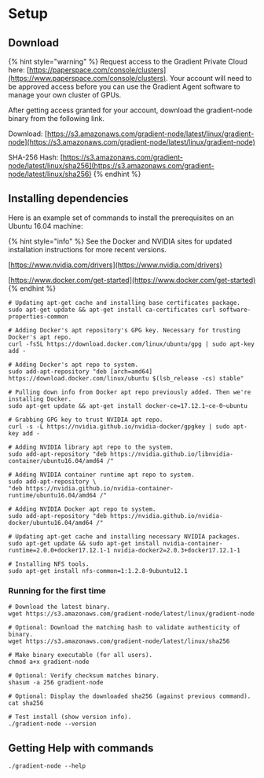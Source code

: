 # Setup

## Download

{% hint style="warning" %}
Request access to the Gradient Private Cloud here: [https://paperspace.com/console/clusters](https://www.paperspace.com/console/clusters). Your account will need to be approved access before you can use the Gradient Agent software  to manage your own cluster of GPUs. 

After getting access granted for your account, download the gradient-node binary from the following link. 

Download: [https://s3.amazonaws.com/gradient-node/latest/linux/gradient-node](https://s3.amazonaws.com/gradient-node/latest/linux/gradient-node)

SHA-256 Hash: [https://s3.amazonaws.com/gradient-node/latest/linux/sha256](https://s3.amazonaws.com/gradient-node/latest/linux/sha256)
{% endhint %}

## Installing dependencies

Here is an example set of commands to install the prerequisites on an Ubuntu 16.04 machine:

{% hint style="info" %}
See the Docker and NVIDIA sites for updated installation instructions for more recent versions.

[https://www.nvidia.com/drivers](https://www.nvidia.com/drivers) 

[https://www.docker.com/get-started](https://www.docker.com/get-started)
{% endhint %}

```text
# Updating apt-get cache and installing base certificates package.
sudo apt-get update && apt-get install ca-certificates curl software-properties-common

# Adding Docker's apt repository's GPG key. Necessary for trusting Docker's apt repo.
curl -fsSL https://download.docker.com/linux/ubuntu/gpg | sudo apt-key add -

# Adding Docker's apt repo to system.
sudo add-apt-repository "deb [arch=amd64] https://download.docker.com/linux/ubuntu $(lsb_release -cs) stable"

# Pulling down info from Docker apt repo previously added. Then we're installing Docker.
sudo apt-get update && apt-get install docker-ce=17.12.1~ce-0~ubuntu

# Grabbing GPG key to trust NVIDIA apt repo.
curl -s -L https://nvidia.github.io/nvidia-docker/gpgkey | sudo apt-key add -

# Adding NVIDIA library apt repo to the system.
sudo add-apt-repository "deb https://nvidia.github.io/libnvidia-container/ubuntu16.04/amd64 /"

# Adding NVIDIA container runtime apt repo to system.
sudo add-apt-repository \
"deb https://nvidia.github.io/nvidia-container-runtime/ubuntu16.04/amd64 /"

# Adding NVIDIA Docker apt repo to system.
sudo add-apt-repository "deb https://nvidia.github.io/nvidia-docker/ubuntu16.04/amd64 /"

# Updating apt-get cache and installing necessary NVIDIA packages.
sudo apt-get update && sudo apt-get install nvidia-container-runtime=2.0.0+docker17.12.1-1 nvidia-docker2=2.0.3+docker17.12.1-1

# Installing NFS tools.
sudo apt-get install nfs-common=1:1.2.8-9ubuntu12.1
```

### Running for the first time

```text
# Download the latest binary.
wget https://s3.amazonaws.com/gradient-node/latest/linux/gradient-node

# Optional: Download the matching hash to validate authenticity of binary.
wget https://s3.amazonaws.com/gradient-node/latest/linux/sha256

# Make binary executable (for all users).
chmod a+x gradient-node

# Optional: Verify checksum matches binary.
shasum -a 256 gradient-node

# Optional: Display the downloaded sha256 (against previous command).
cat sha256

# Test install (show version info).
./gradient-node --version
```

## Getting Help with commands

```text
./gradient-node --help
```


